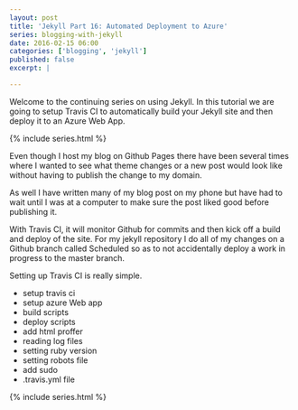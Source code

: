 ```yaml
---
layout: post
title: 'Jekyll Part 16: Automated Deployment to Azure'
series: blogging-with-jekyll 
date: 2016-02-15 06:00
categories: ['blogging', 'jekyll']
published: false 
excerpt: |

---
```


Welcome to the continuing series on using Jekyll.  In this tutorial we are going to setup Travis CI to automatically build your Jekyll site and then deploy it to an Azure Web App.  

{% include series.html %}

Even though I host my blog on Github Pages there have been several times where I wanted to see what theme changes or a new post would look like without having to publish the change to my domain.

As well I have written many of my blog post on my phone but have had to wait until I was at a computer to make sure the post liked good before publishing it.  

With Travis CI, it will monitor Github for commits and then kick off a build and deploy of the site.  For my jekyll repository I do all of my changes on a Github branch called Scheduled so as to not accidentally deploy a work in progress to the master branch.

Setting up Travis CI is really simple. 

* setup travis ci
* setup azure Web app
* build scripts 
* deploy scripts 
* add html proffer
* reading log  files 
* setting ruby version 
* setting robots file  
* add sudo
*  .travis.yml file
 

 {% include series.html %}

